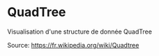 # QuadTree
  
  Visualisation d'une structure de donnée QuadTree

Source: https://fr.wikipedia.org/wiki/Quadtree
